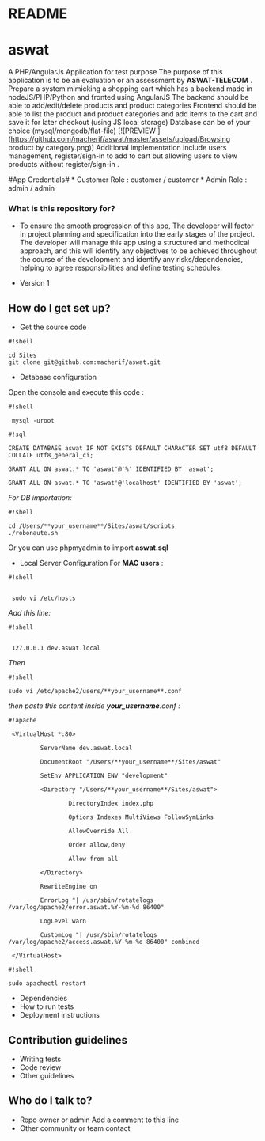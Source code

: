 
# README #
 
# aswat #
 
 A PHP/AngularJs Application for test purpose
 The	purpose of this application is to be an evaluation or an assessment by	**ASWAT-TELECOM** .
     Prepare a system mimicking a shopping cart which has a backend made in nodeJS/PHP/Python and fronted using AngularJS
    The backend should be able to add/edit/delete products and product categories
    Frontend should be able to list the product and product categories and add items to the cart and save it for later checkout (using JS local storage)
    Database can be of your choice (mysql/mongodb/flat-file)
[![PREVIEW ](https://github.com/macherif/aswat/master/assets/upload/Browsing product by category.png)]
Additional implementation include users management, register/sign-in to add to cart but allowing users to view products without register/sign-in .



#App Credentials#
	* Customer Role : customer / customer
	* Admin Role : admin / admin

### What is this repository for? ###
 
 * To	ensure the smooth progression of this app, The developer will factor in project planning and	specification into the early stages of the	project. The developer will	manage this app	using a structured and methodical approach, and this will	identify any objectives to	be achieved throughout	the course of the development and identify any	risks/dependencies,	 helping to agree responsibilities and define testing schedules.

 * Version 1
 
## How do I get set up? ##
 
* Get the source code


```
#!shell

cd Sites
git clone git@github.com:macherif/aswat.git

```


 * Database configuration
 
 Open the console and execute this code  :
 
 

```
#!shell

 mysql -uroot
```

 
 
 
```
#!sql

CREATE DATABASE aswat IF NOT EXISTS DEFAULT CHARACTER SET utf8 DEFAULT COLLATE utf8_general_ci; 
 
GRANT ALL ON aswat.* TO 'aswat'@'%' IDENTIFIED BY 'aswat';
 
GRANT ALL ON aswat.* TO 'aswat'@'localhost' IDENTIFIED BY 'aswat';
```

*For DB importation:*
 
 
```
#!shell

cd /Users/**your_username**/Sites/aswat/scripts
./robonaute.sh
```


Or you can use phpmyadmin to import **aswat.sql** 
 
 * Local Server Configuration For **MAC users** :
 
 
 
```
#!shell


 sudo vi /etc/hosts
```


 
 *Add this line:* 
 
 
```
#!shell


 127.0.0.1 dev.aswat.local
```


 *Then*
 
 

 
 
```
#!shell

sudo vi /etc/apache2/users/**your_username**.conf
```

 
 *then paste this content inside **your_username**.conf :*
 

```
#!apache

 <VirtualHost *:80>
 
         ServerName dev.aswat.local
 
         DocumentRoot "/Users/**your_username**/Sites/aswat"
 
         SetEnv APPLICATION_ENV "development"
 
         <Directory "/Users/**your_username**/Sites/aswat">
 
                 DirectoryIndex index.php
 
                 Options Indexes MultiViews FollowSymLinks
 
                 AllowOverride All
 
                 Order allow,deny
 
                 Allow from all
 
         </Directory>
 
         RewriteEngine on
 
         ErrorLog "| /usr/sbin/rotatelogs /var/log/apache2/error.aswat.%Y-%m-%d 86400"
 
         LogLevel warn
 
         CustomLog "| /usr/sbin/rotatelogs /var/log/apache2/access.aswat.%Y-%m-%d 86400" combined
 
 </VirtualHost>
```

 


```
#!shell

sudo apachectl restart
```


 
 * Dependencies
 * How to run tests
 * Deployment instructions
 
## Contribution guidelines ##
 
 * Writing tests
 * Code review
 * Other guidelines
 
## Who do I talk to? ##
 
 * Repo owner or admin
Add a comment to this line
 * Other community or team contact
